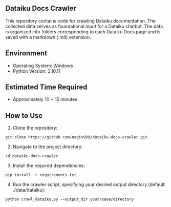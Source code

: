 ## Dataiku Docs Crawler

This repository contains code for crawling Dataiku documentation. The collected data serves as foundational input for a Dataiku chatbot. The data is organized into folders corresponding to each Dataiku Docs page and is saved with a markdown (.md) extension.

## Environment

-   Operating System: Windows
-   Python Version: 3.10.11

## Estimated Time Required

-   Approximately 10 ~ 15 minutes

## How to Use

1. Clone the repository:

```
git clone https://github.com/nagix999/dataiku-docs-crawler.git
```

2. Navigate to the project directory:

```
cd dataiku-docs-crawler
```

3. Install the required dependencies:

```
pip install -r requirements.txt
```

4. Run the crawler script, specifying your desired output directory
   (default: ./data/dataiku):

```
python crawl_dataiku.py --output_dir your/save/directory
```
